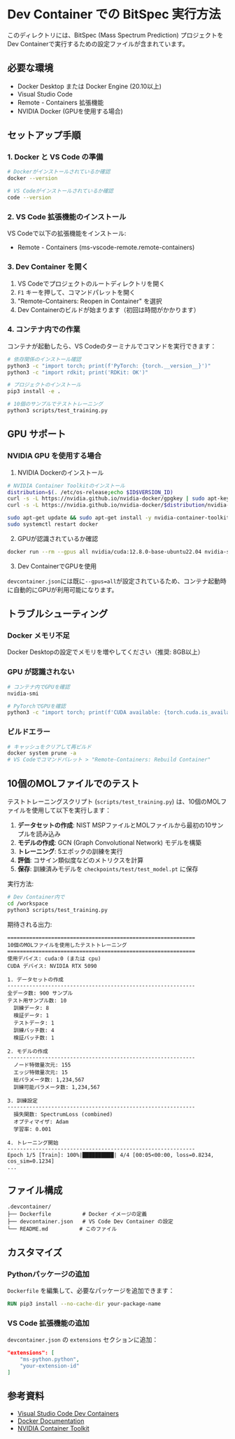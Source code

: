 # Dev Container での BitSpec 実行方法

このディレクトリには、BitSpec (Mass Spectrum Prediction) プロジェクトをDev Containerで実行するための設定ファイルが含まれています。

## 必要な環境

- Docker Desktop または Docker Engine (20.10以上)
- Visual Studio Code
- Remote - Containers 拡張機能
- NVIDIA Docker (GPUを使用する場合)

## セットアップ手順

### 1. Docker と VS Code の準備

```bash
# Dockerがインストールされているか確認
docker --version

# VS Codeがインストールされているか確認
code --version
```

### 2. VS Code 拡張機能のインストール

VS Codeで以下の拡張機能をインストール:
- Remote - Containers (ms-vscode-remote.remote-containers)

### 3. Dev Container を開く

1. VS Codeでプロジェクトのルートディレクトリを開く
2. `F1` キーを押して、コマンドパレットを開く
3. "Remote-Containers: Reopen in Container" を選択
4. Dev Containerのビルドが始まります（初回は時間がかかります）

### 4. コンテナ内での作業

コンテナが起動したら、VS Codeのターミナルでコマンドを実行できます：

```bash
# 依存関係のインストール確認
python3 -c "import torch; print(f'PyTorch: {torch.__version__}')"
python3 -c "import rdkit; print('RDKit: OK')"

# プロジェクトのインストール
pip3 install -e .

# 10個のサンプルでテストトレーニング
python3 scripts/test_training.py
```

## GPU サポート

### NVIDIA GPU を使用する場合

1. NVIDIA Dockerのインストール

```bash
# NVIDIA Container Toolkitのインストール
distribution=$(. /etc/os-release;echo $ID$VERSION_ID)
curl -s -L https://nvidia.github.io/nvidia-docker/gpgkey | sudo apt-key add -
curl -s -L https://nvidia.github.io/nvidia-docker/$distribution/nvidia-docker.list | sudo tee /etc/apt/sources.list.d/nvidia-docker.list

sudo apt-get update && sudo apt-get install -y nvidia-container-toolkit
sudo systemctl restart docker
```

2. GPUが認識されているか確認

```bash
docker run --rm --gpus all nvidia/cuda:12.8.0-base-ubuntu22.04 nvidia-smi
```

3. Dev ContainerでGPUを使用

`devcontainer.json`には既に`--gpus=all`が設定されているため、コンテナ起動時に自動的にGPUが利用可能になります。

## トラブルシューティング

### Docker メモリ不足

Docker Desktopの設定でメモリを増やしてください（推奨: 8GB以上）

### GPU が認識されない

```bash
# コンテナ内でGPUを確認
nvidia-smi

# PyTorchでGPUを確認
python3 -c "import torch; print(f'CUDA available: {torch.cuda.is_available()}')"
```

### ビルドエラー

```bash
# キャッシュをクリアして再ビルド
docker system prune -a
# VS Codeでコマンドパレット > "Remote-Containers: Rebuild Container"
```

## 10個のMOLファイルでのテスト

テストトレーニングスクリプト (`scripts/test_training.py`) は、10個のMOLファイルを使用して以下を実行します：

1. **データセットの作成**: NIST MSPファイルとMOLファイルから最初の10サンプルを読み込み
2. **モデルの作成**: GCN (Graph Convolutional Network) モデルを構築
3. **トレーニング**: 5エポックの訓練を実行
4. **評価**: コサイン類似度などのメトリクスを計算
5. **保存**: 訓練済みモデルを `checkpoints/test/test_model.pt` に保存

実行方法:

```bash
# Dev Container内で
cd /workspace
python3 scripts/test_training.py
```

期待される出力:
```
============================================================
10個のMOLファイルを使用したテストトレーニング
============================================================
使用デバイス: cuda:0 (または cpu)
CUDA デバイス: NVIDIA RTX 5090

1. データセットの作成
------------------------------------------------------------
全データ数: 900 サンプル
テスト用サンプル数: 10
  訓練データ: 8
  検証データ: 1
  テストデータ: 1
  訓練バッチ数: 4
  検証バッチ数: 1

2. モデルの作成
------------------------------------------------------------
  ノード特徴量次元: 155
  エッジ特徴量次元: 15
  総パラメータ数: 1,234,567
  訓練可能パラメータ数: 1,234,567

3. 訓練設定
------------------------------------------------------------
  損失関数: SpectrumLoss (combined)
  オプティマイザ: Adam
  学習率: 0.001

4. トレーニング開始
------------------------------------------------------------
Epoch 1/5 [Train]: 100%|██████████| 4/4 [00:05<00:00, loss=0.8234, cos_sim=0.1234]
...
```

## ファイル構成

```
.devcontainer/
├── Dockerfile          # Docker イメージの定義
├── devcontainer.json   # VS Code Dev Container の設定
└── README.md          # このファイル
```

## カスタマイズ

### Pythonパッケージの追加

`Dockerfile` を編集して、必要なパッケージを追加できます：

```dockerfile
RUN pip3 install --no-cache-dir your-package-name
```

### VS Code 拡張機能の追加

`devcontainer.json` の `extensions` セクションに追加：

```json
"extensions": [
    "ms-python.python",
    "your-extension-id"
]
```

## 参考資料

- [Visual Studio Code Dev Containers](https://code.visualstudio.com/docs/devcontainers/containers)
- [Docker Documentation](https://docs.docker.com/)
- [NVIDIA Container Toolkit](https://github.com/NVIDIA/nvidia-docker)
